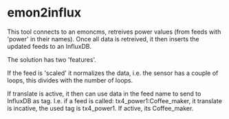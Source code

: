 # emon2influx

This tool connects to an emoncms, retreives power values (from feeds with 'power' in their names). Once all data is retreived, it then inserts the updated feeds to an InfluxDB.


The solution has two 'features'.

If the feed is 'scaled' it normalizes the data, i.e. the sensor has a couple of loops, this divides with the number of loops. 

If translate is active, it then can use data in the feed name to send to InfluxDB as tag. I.e. if a feed is called: tx4_power1:Coffee_maker, it translate is incative, the used tag is tx4_power1. If active, its Coffee_maker.

